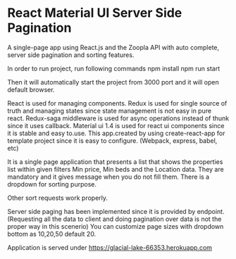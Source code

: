 # React Material UI Server Side Pagination
A single-page app using React.js and the Zoopla API with auto complete, server side pagination and sorting features. 

In order to run project, run following commands npm install npm run start

Then it will automatically start the project from 3000 port and it will open default browser.

React is used for managing components. Redux is used for single source of truth and managing states since state management is not easy in pure react. Redux-saga middleware is used for async operations instead of thunk since it uses callback. Material ui 1.4 is used for react ui components since it is stable and easy to.use. This app.created by using create-react-app for template project since it is easy to configure. (Webpack, express, babel, etc)

It is a single page application that presents a list that shows the properties list within given filters Min price, Min beds and the Location data. They are mandatory and it gives message when you do not fill them. There is a dropdown for sorting purpose.

Other sort requests work properly.

Server side paging has been implemented since it is provided by endpoint. (Requesting all the data to client and doing pagination over data is not the proper way in this scenerio) You can customize page sizes with dropdown bottom as 10,20,50 default 20.

Application is served under https://glacial-lake-66353.herokuapp.com
